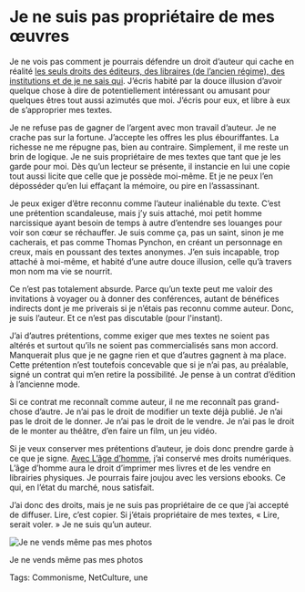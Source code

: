 # Je ne suis pas propriétaire de mes œuvres

Je ne vois pas comment je pourrais défendre un droit d’auteur qui cache en réalité [les seuls droits des éditeurs, des libraires (de l’ancien régime), des institutions et de je ne sais qui](http://scinfolex.com/2014/03/01/verdict-dans-laffaire-relire-la-propriete-intellectuelle-cest-le-vol/). J’écris habité par la douce illusion d’avoir quelque chose à dire de potentiellement intéressant ou amusant pour quelques êtres tout aussi azimutés que moi. J’écris pour eux, et libre à eux de s’approprier mes textes.

Je ne refuse pas de gagner de l’argent avec mon travail d’auteur. Je ne crache pas sur la fortune. J’accepte les offres les plus ébouriffantes. La richesse ne me répugne pas, bien au contraire. Simplement, il me reste un brin de logique. Je ne suis propriétaire de mes textes que tant que je les garde pour moi. Dès qu’un lecteur se présente, il instancie en lui une copie tout aussi licite que celle que je possède moi-même. Et je ne peux l’en déposséder qu’en lui effaçant la mémoire, ou pire en l’assassinant.

Je peux exiger d’être reconnu comme l’auteur inaliénable du texte. C’est une prétention scandaleuse, mais j’y suis attaché, moi petit homme narcissique ayant besoin de temps à autre d’entendre ses louanges pour voir son cœur se réchauffer. Je suis comme ça, pas un saint, sinon je me cacherais, et pas comme Thomas Pynchon, en créant un personnage en creux, mais en poussant des textes anonymes. J’en suis incapable, trop attaché à moi-même, et habité d’une autre douce illusion, celle qu’à travers mon nom ma vie se nourrit.

Ce n’est pas totalement absurde. Parce qu’un texte peut me valoir des invitations à voyager ou à donner des conférences, autant de bénéfices indirects dont je me priverais si je n’étais pas reconnu comme auteur. Donc, je suis l’auteur. Et ce n’est pas discutable (pour l'instant).

J’ai d’autres prétentions, comme exiger que mes textes ne soient pas altérés et surtout qu’ils ne soient pas commercialisés sans mon accord. Manquerait plus que je ne gagne rien et que d’autres gagnent à ma place. Cette prétention n’est toutefois concevable que si je n’ai pas, au préalable, signé un contrat qui m’en retire la possibilité. Je pense à un contrat d’édition à l’ancienne mode.

Si ce contrat me reconnaît comme auteur, il ne me reconnaît pas grand-chose d’autre. Je n’ai pas le droit de modifier un texte déjà publié. Je n’ai pas le droit de le donner. Je n’ai pas le droit de le vendre. Je n’ai pas le droit de le monter au théâtre, d’en faire un film, un jeu vidéo.

Si je veux conserver mes prétentions d’auteur, je dois donc prendre garde à ce que je signe. [Avec L’âge d’homme](http://blog.tcrouzet.com/2014/02/06/sante-litterature-et-meditation/), j’ai conservé mes droits numériques. L’âge d’homme aura le droit d’imprimer mes livres et de les vendre en librairies physiques. Je pourrais faire joujou avec les versions ebooks. Ce qui, en l’état du marché, nous satisfait.

J’ai donc des droits, mais je ne suis pas propriétaire de ce que j’ai accepté de diffuser. Lire, c’est copier. Si j’étais propriétaire de mes textes, « Lire, serait voler. » Je ne suis qu’un auteur.

![Je ne vends même pas mes photos](http://blog.tcrouzet.comhttps://tcrouzet.com/images_tc/2014/03/cloudtrain.jpg)

Je ne vends même pas mes photos



Tags: Commonisme, NetCulture, une